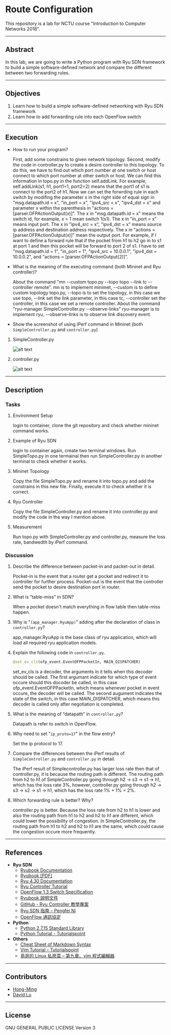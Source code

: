 # Route Configuration

This repository is a lab for NCTU course "Introduction to Computer Networks 2018".

---
## Abstract

In this lab, we are going to write a Python program with Ryu SDN framework to build a simple software-defined network and compare the different between two forwarding rules.

---
## Objectives

1. Learn how to build a simple software-defined networking with Ryu SDN framework
2. Learn how to add forwarding rule into each OpenFlow switch

---
## Execution

* How to run your program?

    First, add some constrains to given network topology. Second, modify the code in controller.py to create a desire controller to this topology. To do this, we have to find out which port number at one switch or host connect to which port number at other switch or host. We can find this information in topo.py in the function self.addLink. For example, self.addLink(s1, h1, port1=1, port2=2) means that the port1 of s1 is connect to the port2 of h1. Now we can set the forwrding rule in each switch by modifing the parameter x in the right side of equal sign in "msg.datapath.id = x", "in_port = x", "ipv4_src = x", "ipv4_dst = x" and parameter x within the parenthesis in "actions = [parser.OFPActionOutput(x)]". The x in "msg.datapath.id = x" means the switch id, for example, x = 1 mean switch 1(s1). The x in "in_port = x" means input port. The x in "ipv4_src = x", "ipv4_dst = x" means source ip address and destination address respectively. The x in "actions = [parser.OFPActionOutput(x)]" mean the output port. For example, if I want to define a forward rule that if the pocket from h1 to h2 go in to s1 at port 1 and then this pocket will be forward to port 2 of s1. I have to set "msg.datapath.id = 1", "in_port = 1", "ipv4_src = 10.0.0.1", "ipv4_dst = 10.0.0.2", and "actions = [parser.OFPActionOutput(2)]".
    
* What is the meaning of the executing command (both Mininet and Ryu controller)?

    About the command "mn --custom topo.py --topo topo --link tc --controller remote". mn is to implement minimet, --custom is to define custom topology topo.py, --topo is to set the topology, in this case we use topo, --link set the link parameter, in this case tc, --controller set the controller, in this case we set a remote controller. About the command "ryu-manager SimpleController.py --observe-links" ryu-manager is to implement ryu, --observe-links is to observe link discovery event.
    
* Show the screenshot of using iPerf command in Mininet (both `SimpleController.py` and `controller.py`)

 1. SimpleController.py
 
    ![alt text](https://github.com/nctucn/lab3-Hong-Ming/blob/master/Screen%20Shot%202018-12-31%20at%2011.13.41%20PM.png)
 2. controller.py
 
    ![alt text](https://github.com/nctucn/lab3-Hong-Ming/blob/master/Screen%20Shot%202018-12-31%20at%2011.19.13%20PM.png)

---
## Description

### Tasks

1. Environment Setup

    login to container, clone the git repository and check whether mininet command works.

2. Example of Ryu SDN

    login to container again, create two terminal windows. Run SimpleTopo.py in one termainal then run SimpleController.py in another terminal to check whether it works.

3. Mininet Topology

    Copy the file SimpleTopo.py and rename it into topo.py and add the constrains in this new file. Finally, execute it to check whether it is correct.

4. Ryu Controller

    Copy the file SimpleController.py and rename it into controller.py and modify the code in the way I mention above.

5. Measurement

    Run topo.py with SimpleController.py and controller.py, measure the loss rate, bandwedth by iPerf command.

### Discussion

1. Describe the difference between packet-in and packet-out in detail.

    Pocket-in is the event that a router get a pocket and redirect it to controller for further process. Pocket-out is the event that the controller send the pocket to desire destination port in router.
   
2. What is “table-miss” in SDN?

    When a pocket doesn't match everything in flow table then table-miss happen.
   
3. Why is "`(app_manager.RyuApp)`" adding after the declaration of class in `controller.py`?
   
    app_manager.RyuApp is the base class of ryu application, which will load all required ryu application models.
    
4. Explain the following code in `controller.py`.
    ```python
    @set_ev_cls(ofp_event.EventOFPPacketIn, MAIN_DISPATCHER)
    ```
    
    set_ev_cls is a decoder, the arguments in it tells when this decoder should be called. The first argumant indicate for which type of event occure should this docoder be called, in this case ofp_event.EventOFPPacketIn, which means whenever pocket in event occure, the decoder will be called. The second augument indicates the state of the switch, in this case MAIN_DISPATCHER, which means this decoder is called only after negotiation is completed.

5. What is the meaning of “datapath” in `controller.py`?

    Datapath is refer to switch in OpenFlow.
   
6. Why need to set "`ip_proto=17`" in the flow entry?

    Set the ip protocol to 17.
   
7. Compare the differences between the iPerf results of `SimpleController.py` and `controller.py` in detail.

    The iPerf result of Simplecontroller.py has larger loss rate then that of controller.py, it is because the routing path is different. The routing path from h2 to h1 of SimpleController.py going through h2 -> s3 -> s1 -> h1, which has the loss rate 3%, however, controller.py going through h2 -> s3 -> s2 -> s1 -> h1, which has the loss rate 1% + 1% = 2%.
   
8. Which forwarding rule is better? Why?

    controller.py is better. Because the loss rate from h2 to h1 is lower and also the routing path from h1 to h2 and h2 to h1 are different, which could lower the possibility of congestion. In SimpleController.py, the routing path from h1 to h2 and h2 to h1 are the same, which could cause the congestion occure more frequently. 

---
## References

* **Ryu SDN**
    * [Ryubook Documentation](https://osrg.github.io/ryu-book/en/html/)
    * [Ryubook [PDF]](https://osrg.github.io/ryu-book/en/Ryubook.pdf)
    * [Ryu 4.30 Documentation](https://github.com/mininet/mininet/wiki/Introduction-to-Mininet)
    * [Ryu Controller Tutorial](http://sdnhub.org/tutorials/ryu/)
    * [OpenFlow 1.3 Switch Specification](https://www.opennetworking.org/wp-content/uploads/2014/10/openflow-spec-v1.3.0.pdf)
    * [Ryubook 說明文件](https://osrg.github.io/ryu-book/zh_tw/html/)
    * [GitHub - Ryu Controller 教學專案](https://github.com/OSE-Lab/Learning-SDN/blob/master/Controller/Ryu/README.md)
    * [Ryu SDN 指南 – Pengfei Ni](https://feisky.gitbooks.io/sdn/sdn/ryu.html)
    * [OpenFlow 通訊協定](https://osrg.github.io/ryu-book/zh_tw/html/openflow_protocol.html)
* **Python**
    * [Python 2.7.15 Standard Library](https://docs.python.org/2/library/index.html)
    * [Python Tutorial - Tutorialspoint](https://www.tutorialspoint.com/python/)
* **Others**
    * [Cheat Sheet of Markdown Syntax](https://www.markdownguide.org/cheat-sheet)
    * [Vim Tutorial – Tutorialspoint](https://www.tutorialspoint.com/vim/index.htm)
    * [鳥哥的 Linux 私房菜 – 第九章、vim 程式編輯器](http://linux.vbird.org/linux_basic/0310vi.php)

---
## Contributors

* [Hong-Ming](https://github.com/Hong-Ming)
* [David Lu](https://github.com/yungshenglu)

---
## License

GNU GENERAL PUBLIC LICENSE Version 3
